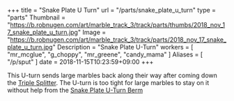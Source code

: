 +++
title = "Snake Plate U Turn"
url = "/parts/snake_plate_u_turn"
type = "parts"
Thumbnail = "https://b.robnugen.com/art/marble_track_3/track/parts/thumbs/2018_nov_17_snake_plate_u_turn.jpg"
Image = "https://b.robnugen.com/art/marble_track_3/track/parts/2018_nov_17_snake_plate_u_turn.jpg"
Description = "Snake Plate U-Turn"
workers = [
    "mr_mcglue",
    "g_choppy",
    "mr_greene",
    "candy_mama"
]
Aliases = [
    "/p/sput"
]
date = 2018-11-15T10:23:59+09:00
+++

This U-turn sends large marbles back along their way after coming down the [Triple Splitter](/p/ts).  The U-turn is too tight for large marbles to stay on it without help from the [Snake Plate U-Turn Berm](/p/sputb)
